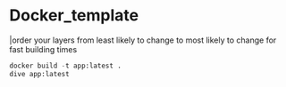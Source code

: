 # Docker_template

|order your layers from least likely to change to most likely to change for fast building times

```python
docker build -t app:latest .
dive app:latest
```
